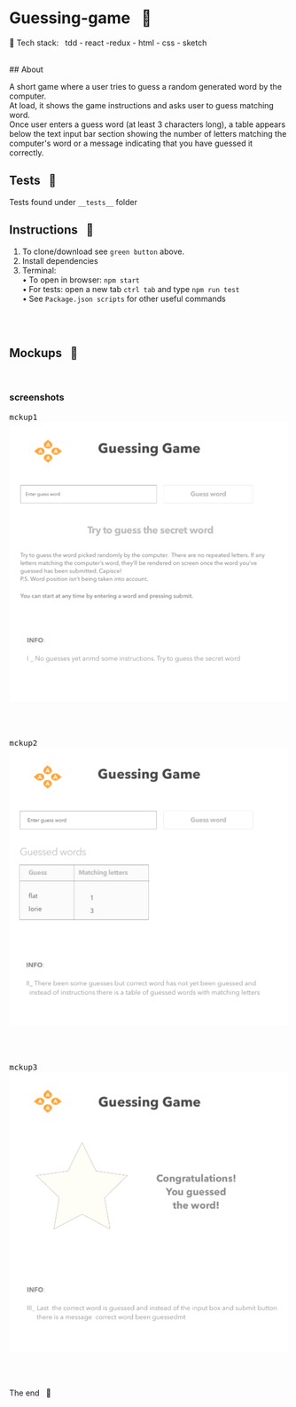 # Guessing-game &nbsp; :name_badge:

:baggage_claim: Tech stack:  &nbsp; tdd - react -redux - html - css - sketch

<br/>
## About

A short game where a user tries to guess a random generated word
by the computer.  
At load, it shows the game instructions and asks user to guess matching word.  
Once user enters a guess word (at least 3 characters long), a table appears
below the text input bar section showing the number of letters matching
the computer's word or a message indicating that you have guessed it correctly.

## Tests   &nbsp; :traffic_light:


Tests found under `__tests__` folder

## Instructions &nbsp; :pill:


1. To clone/download see `green button` above.
2. Install dependencies
3. Terminal:  
   • To open in browser: `npm start`  
   • For tests: open a new tab `ctrl tab` and type `npm run test`  
   • See `Package.json scripts` for other useful commands

<br /><br />

## Mockups &nbsp; :triangular_ruler:


<br />

### screenshots 

<kbd>mckup1</kbd>
<br />
<img src="screenshots/mck1.png">

<br /><br />

<kbd>mckup2</kbd>
<img src="screenshots/mck2.png">

<br /><br />

<kbd>mckup3</kbd>
<img src="screenshots/mck3.png">






<br /><br />

The end &nbsp; :100:

